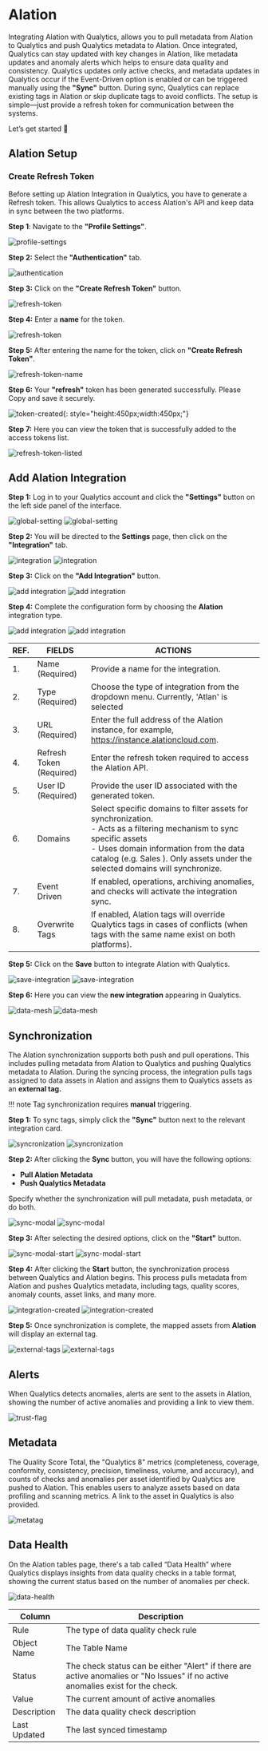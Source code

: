 # Alation

Integrating Alation with Qualytics, allows you to pull metadata from Alation to Qualytics and push Qualytics metadata to Alation. Once integrated, Qualytics can stay updated with key changes in Alation, like metadata updates and anomaly alerts which helps to ensure data quality and consistency. Qualytics updates only active checks, and metadata updates in Qualytics occur if the Event-Driven option is enabled or can be triggered manually using the **"Sync"** button. During sync, Qualytics can replace existing tags in Alation or skip duplicate tags to avoid conflicts. The setup is simple—just provide a refresh token for communication between the systems.

Let’s get started 🚀

## Alation Setup

### Create Refresh Token

Before setting up Alation Integration in Qualytics, you have to generate a Refresh token. This allows Qualytics to access Alation's API and keep data in sync between the two platforms.

**Step 1**: Navigate to the **"Profile Settings"**.

![profile-settings](../../assets/integrations/alation/alation-profile-settings-1.png)

**Step 2:** Select the **"Authentication"** tab.

![authentication](../../assets/integrations/alation/alation-authentication-tab-2.png)

**Step 3:** Click on the **"Create Refresh Token"** button.

![refresh-token](../../assets/integrations/alation/alation-refresh-token-3.png)

**Step 4:** Enter a **name** for the token.

![refresh-token](../../assets/integrations/alation/qualytics-alation-refresh-token-4.png)

**Step 5:** After entering the name for the token, click on **"Create Refresh Token"**.

![refresh-token-name](../../assets/integrations/alation/alation-refresh-token-name-5.png)

**Step 6:** Your **"refresh"** token has been generated successfully. Please Copy and save it securely.

![token-created](../../assets/integrations/alation/alation-token-created-6.png){: style="height:450px;width:450px;"}

**Step 7:** Here you can view the token that is successfully added to the access tokens list.

![refresh-token-listed](../../assets/integrations/alation/alation-refresh-token-listed-7.png)

## Add Alation Integration

**Step 1:**  Log in to your Qualytics account and click the **"Settings"** button on the left side panel of the interface.

![global-setting](../../assets/integrations/alation/global-setting-light-8.png#only-light)
![global-setting](../../assets/integrations/alation/global-setting-dark-8.png#only-dark)

**Step 2:** You will be directed to the **Settings** page, then click on the **"Integration"** tab.

![integration](../../assets/integrations/alation/qualytics-alation-integration-light-9.png#only-light)
![integration](../../assets/integrations/alation/qualytics-alation-integration-dark-9.png#only-dark)

**Step 3:** Click on the **"Add Integration"** button.

![add integration](../../assets/integrations/alation/add-integration-light-10.png#only-light)
![add integration](../../assets/integrations/alation/add-integration-dark-10.png#only-dark)

**Step 4:** Complete the configuration form by choosing the **Alation** integration type.

![add integration](../../assets/integrations/alation/qualytics-add-integration-light-11.png#only-light)
![add integration](../../assets/integrations/alation/qualytics-add-integration-dark-11.png#only-dark)

|REF.|FIELDS |ACTIONS|
| ---| ----- | ----- |
| 1. |Name (Required)| Provide a name for the integration. |
| 2. | Type (Required) | Choose the type of integration from the dropdown menu. Currently, 'Atlan' is selected |
| 3. | URL (Required) | Enter the full address of the Alation instance, for example,  https://instance.alationcloud.com. |
| 4. | Refresh Token (Required) | Enter the refresh token required to access the Alation API. |
| 5. | User ID (Required) | Provide the user ID associated with the generated token. |
| 6. | Domains | Select specific domains to filter assets for synchronization. <br>- Acts as a filtering mechanism to sync specific assets <br>- Uses domain information from the data catalog (e.g. Sales ). Only assets under the selected domains will synchronize.|
| 7. | Event Driven | If enabled, operations, archiving anomalies, and checks will activate the integration sync. |
| 8. | Overwrite Tags | If enabled, Alation tags will override Qualytics tags in cases of conflicts (when tags with the same name exist on both platforms). |

**Step 5:** Click on the **Save** button to integrate Alation with Qualytics. 

![save-integration](../../assets/integrations/alation/qualytics-add-integration-save-light-12.png#only-light)
![save-integration](../../assets/integrations/alation/qualytics-add-integration-save-dark-12.png#only-dark)

**Step 6:** Here you can view the **new integration** appearing in Qualytics.

![data-mesh](../../assets/integrations/alation/alation-data-mesh-light-13.png#only-light)
![data-mesh](../../assets/integrations/alation/alation-data-mesh-dark-13.png#only-dark)
                 
## Synchronization

The Alation synchronization supports both push and pull operations. This includes pulling metadata from Alation to Qualytics and pushing Qualytics metadata to Alation. During the syncing process, the integration pulls tags assigned to data assets in Alation and assigns them to Qualytics assets as an **external tag.**

!!! note 
    Tag synchronization requires **manual** triggering.


**Step 1:** To sync tags, simply click the **"Sync"** button next to the relevant integration card.

![syncronization](../../assets/integrations/alation/alation-syncronization-light-14.png#only-light)
![syncronization](../../assets/integrations/alation/alation-syncronization-dark-14.png#only-dark)

**Step 2:** After clicking the **Sync** button, you will have the following options:

- **Pull Alation Metadata**  
- **Push Qualytics Metadata**

Specify whether the synchronization will pull metadata, push metadata, or do both.

![sync-modal](../../assets/integrations/alation/alation-sync-modal-light-15.png#only-light)
![sync-modal](../../assets/integrations/alation/alation-sync-modal-dark-15.png#only-dark)

**Step 3:** After selecting the desired options, click on the **"Start"** button.

![sync-modal-start](../../assets/integrations/alation/alation-sync-modal-start-light.png#only-light)
![sync-modal-start](../../assets/integrations/alation/alation-sync-modal-start-dark.png#only-dark)

**Step 4:** After clicking the **Start** button, the synchronization process between Qualytics and Alation begins. This process pulls metadata from Alation and pushes Qualytics metadata, including tags, quality scores, anomaly counts, asset links, and many more.

![integration-created](../../assets/integrations/alation/qualytics-alation-integration-created-light-17.png#only-light)
![integration-created](../../assets/integrations/alation/qualytics-alation-integration-created-dark-17.png#only-dark)

**Step 5:** Once synchronization is complete, the mapped assets from **Alation** will display an external tag.

![external-tags](../../assets/integrations/alation/qualytics-external-tags-light-18.png#only-light)
![external-tags](../../assets/integrations/alation/qualytics-external-tags-dark-18.png#only-dark)

## Alerts

When Qualytics detects anomalies, alerts are sent to the assets in Alation, showing the number of active anomalies and providing a link to view them.

![trust-flag](../../assets/integrations/alation/alation-trust-flag-20.png#only-light)

## Metadata

The Quality Score Total, the "Qualytics 8" metrics (completeness, coverage, conformity, consistency, precision, timeliness, volume, and accuracy), and counts of checks and anomalies per asset identified by Qualytics are pushed to Alation. This enables users to analyze assets based on data profiling and scanning metrics. A link to the asset in Qualytics is also provided.

![metatag](../../assets/integrations/alation/alation-metatag-21.png)

## Data Health

On the Alation tables page, there's a tab called “Data Health” where Qualytics displays insights from data quality checks in a table format, showing the current status based on the number of anomalies per check.

![data-health](../../assets/integrations/alation/alation-data-health-22.png)

| Column| Description |
| ----- | ----- |
| Rule  | The type of data quality check rule |
| Object Name |  The Table Name |
| Status | The check status can be either "Alert" if there are active anomalies or "No Issues" if no active anomalies exist for the check.   |
| Value | The current amount of active anomalies |
| Description | The data quality check description |
| Last Updated | The last synced timestamp |

